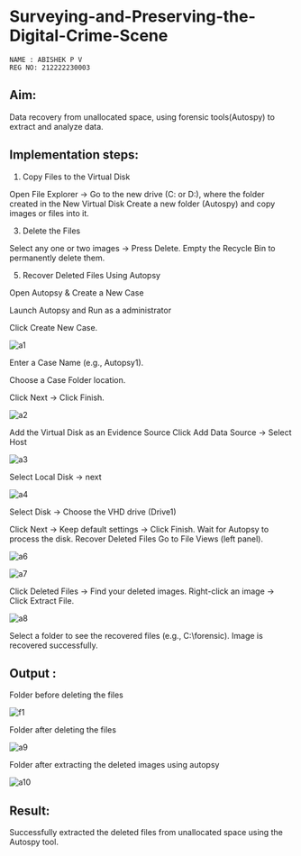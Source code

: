 # Surveying-and-Preserving-the-Digital-Crime-Scene
```
NAME : ABISHEK P V
REG NO: 212222230003
```

## Aim:

Data recovery from unallocated space, using forensic tools(Autospy) to extract and analyze data.

## Implementation steps:

1. Copy Files to the Virtual Disk
   
Open File Explorer → Go to the new drive (C: or D:), where the folder created in the New Virtual Disk
Create a new folder (Autospy) and copy images or files into it.

3. Delete the Files
   
Select any one or two images → Press Delete.
Empty the Recycle Bin to permanently delete them.

5. Recover Deleted Files Using Autopsy
   
Open Autopsy & Create a New Case

Launch Autopsy and Run as a administrator

Click Create New Case.

![a1](https://github.com/user-attachments/assets/a7f77f13-db35-4028-8d41-46ad9711b8fe)


Enter a Case Name (e.g., Autopsy1).

Choose a Case Folder location.

Click Next → Click Finish.


![a2](https://github.com/user-attachments/assets/d950604c-6a60-4316-b405-5c6e3abc2a41)


Add the Virtual Disk as an Evidence Source
Click Add Data Source → Select Host


![a3](https://github.com/user-attachments/assets/b74502f7-8c83-4e66-b99d-0a3aa1b5bdfd)


Select Local Disk → next


![a4](https://github.com/user-attachments/assets/7c3d7a9a-651f-4444-9768-4837ea8b4988)


Select Disk → Choose the VHD drive (Drive1)



Click Next → Keep default settings → Click Finish.
Wait for Autopsy to process the disk.
Recover Deleted Files
Go to File Views (left panel).


![a6](https://github.com/user-attachments/assets/313b95ba-e241-43e4-984c-2cdee95881b8)


![a7](https://github.com/user-attachments/assets/1785e17d-406d-4d02-a8e4-1506889dcb64)


Click Deleted Files → Find your deleted images.
Right-click an image → Click Extract File.


![a8](https://github.com/user-attachments/assets/90759059-836e-4fa4-9909-7b11bac730ec)


Select a folder to see the recovered files (e.g., C:\forensic).
Image is recovered successfully.

## Output :

Folder before deleting the files



![f1](https://github.com/user-attachments/assets/f0afb378-7c9f-45c8-aeeb-58f8525de737)



Folder after deleting the files


![a9](https://github.com/user-attachments/assets/d1107745-13e9-4533-be26-17ea7dffb0cf)



Folder after extracting the deleted images using autopsy


![a10](https://github.com/user-attachments/assets/6139517b-dfdc-49c1-9864-4a92bed14734)


## Result:

Successfully extracted the deleted files from unallocated space using the Autospy tool.

